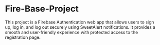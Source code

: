 # Fire-Base-Project
This project is a Firebase Authentication web app that allows users to sign up, log in, and log out securely using SweetAlert notifications. It provides a smooth and user-friendly experience with protected access to the registration page.
